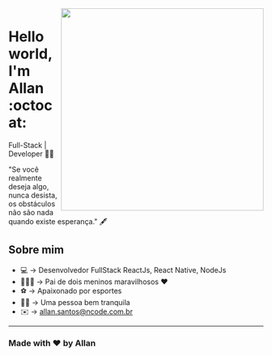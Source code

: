 <img align="right" width="400" height="400" src="https://drive.google.com/file/d/1yiMglR81RtFTy9gGnXM7HZmH_MqVzYhW/view?usp=sharing">


# Hello world, I'm Allan :octocat:

Full-Stack | Developer 🙋‍♂️

"Se você realmente deseja algo, nunca desista, os obstáculos não são nada quando existe esperança." 🖋

## Sobre mim

- 💻 → Desenvolvedor FullStack ReactJs, React Native, NodeJs
-  👨‍👦‍👦 → Pai de dois meninos maravilhosos ♥️
-  ⚽️ → Apaixonado por esportes
- 🧘‍♂️ → Uma pessoa bem tranquila
- ✉️ → allan.santos@ncode.com.br

---
### Made with ♥️ by Allan
